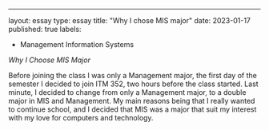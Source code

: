 ---
layout: essay
type: essay
title: "Why I chose MIS major"
date: 2023-01-17
published: true
labels:
  - Management Information Systems

*Why I Choose MIS Major*

Before joining the class I was only a Management major, the first day of the semester I decided to join ITM 352, two hours before the class started. Last minute, I decided to change from only a Management major, to a double major in MIS and Management. My main reasons being that I really wanted to continue school, and I decided that MIS was a major that suit my interest with my love for computers and technology.

